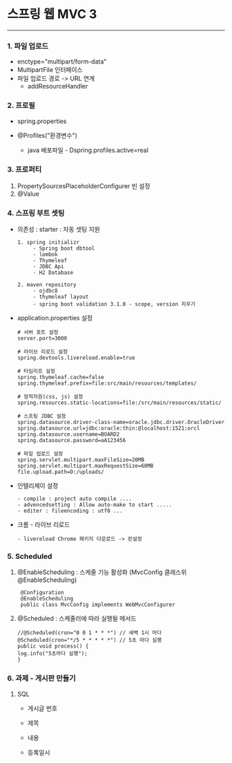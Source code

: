 # 스프링 웹 MVC 3

---------------------------------------------------------------------------
### 1. 파일 업로드
- enctype="multipart/form-data"
- MultipartFile 인터페이스
- 파일 업로드 경로 -> URL 연계
  - addResourceHandler

### 2. 프로필
- spring.properties
- @Profiles("환경변수")

    - java 배포파일 - Dspring.profiles.active=real

### 3. 프로퍼티
1) PropertySourcesPlaceholderConfigurer 빈 설정
2) @Value

### 4. 스프링 부트 셋팅

- 의존성 : starter : 자동 셋팅 지원

      1. spring initializr
           - Spring boot dbtool
           - lombok
           - Thymeleaf
           - JDBC Api
           - H2 Database
       
      2. maven repository
           - ojdbc8
           - thymeleaf layout
           - spring boot validation 3.1.0 - scope, version 지우기

- application.properties 설정
  
    
      # 서버 포트 설정
      server.port=3000
      
      # 라이브 리로드 설정
      spring.devtools.livereload.enable=true
      
      # 타임리프 설정
      spring.thymeleaf.cache=false
      spring.thymeleaf.prefix=file:src/main/resources/templates/
      
      # 정적자원(css, js) 설정
      spring.resources.static-locations=file:/src/main/resources/static/
      
      # 스프링 JDBC 설정
      spring.datasource.driver-class-name=oracle.jdbc.driver.OracleDriver
      spring.datasource.url=jdbc:oracle:thin:@localhost:1521:orcl
      spring.datasource.username=BOARD2
      spring.datasource.password=aA123456

      # 파일 업로드 설정
      spring.servlet.multipart.maxFileSize=20MB
      spring.servlet.multipart.maxRequestSize=60MB
      file.upload.path=D:/uploads/

- 인텔리제이 설정
      
      - compile : project auto compile ....
      - advencedsetting : Allow auto-make to start .....
      - editer : fileencoding : utf8 ...

- 크롬 - 라이브 리로드

      - livereload Chrome 패키지 다운로드 -> 핀설정

### 5. Scheduled
1) @EnableScheduling : 스케줄 기능 활성화 (MvcConfig 클래스위 @EnableScheduling)

        @Configuration
        @EnableScheduling
        public class MvcConfig implements WebMvcConfigurer
2) @Scheduled : 스케줄러에 따라 실행될 메서드

       //@Scheduled(cron="0 0 1 * * *") // 새벽 1시 마다
       @Scheduled(cron="*/5 * * * * *") // 5초 마다 실행
       public void process() {
       log.info("5초마다 실행");
       }


### 6. 과제 - 게시판 만들기
1. SQL

    - 게시글 번호 
   
   - 제목
   - 내용
   - 등록일시

